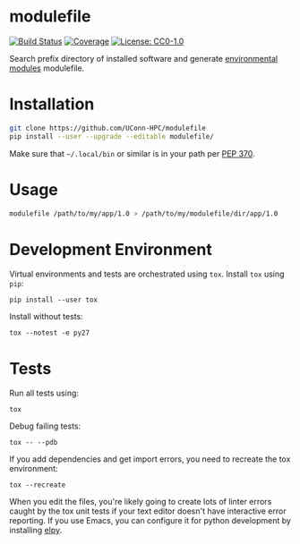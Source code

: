 # modulefile

[![Build Status](https://travis-ci.org/UConn-HPC/modulefile.svg?branch=master)](https://travis-ci.org/UConn-HPC/modulefile)
[![Coverage](https://codecov.io/gh/UConn-HPC/modulefile/graphs/badge.svg)](https://codecov.io/gh/UConn-HPC/modulefile)
[![License: CC0-1.0](https://img.shields.io/badge/License-CC0%201.0-lightgrey.svg)](http://creativecommons.org/publicdomain/zero/1.0/)

Search prefix directory of installed software and generate
[environmental modules](https://en.wikipedia.org/wiki/Environment_Modules_(software))
modulefile.

# Installation

```bash
git clone https://github.com/UConn-HPC/modulefile
pip install --user --upgrade --editable modulefile/
```

Make sure that `~/.local/bin` or similar is in your path per
[PEP 370](https://www.python.org/dev/peps/pep-0370/).

# Usage

``` bash
modulefile /path/to/my/app/1.0 > /path/to/my/modulefile/dir/app/1.0
```

# Development Environment

Virtual environments and tests are orchestrated using `tox`.  Install
`tox` using `pip`:

    pip install --user tox

Install without tests:

    tox --notest -e py27

# Tests

Run all tests using:

    tox

Debug failing tests:

    tox -- --pdb

If you add dependencies and get import errors, you need to recreate
the tox environment:

    tox --recreate

When you edit the files, you're likely going to create lots of linter
errors caught by the tox unit tests if your text editor doesn't have
interactive error reporting.  If you use Emacs, you can configure it
for python development by installing
[elpy](https://github.com/jorgenschaefer/elpy).
